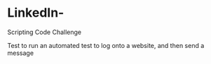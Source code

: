# LinkedIn-
Scripting Code Challenge

Test to run an automated test to log onto a website, and then send a message
